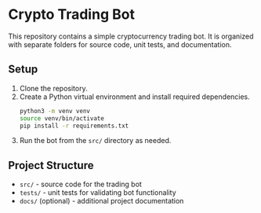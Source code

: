 # Crypto Trading Bot

This repository contains a simple cryptocurrency trading bot. It is organized with separate folders for source code, unit tests, and documentation.

## Setup

1. Clone the repository.
2. Create a Python virtual environment and install required dependencies.
   ```bash
   python3 -m venv venv
   source venv/bin/activate
   pip install -r requirements.txt
   ```
3. Run the bot from the `src/` directory as needed.

## Project Structure

- `src/` - source code for the trading bot
- `tests/` - unit tests for validating bot functionality
- `docs/` (optional) - additional project documentation
